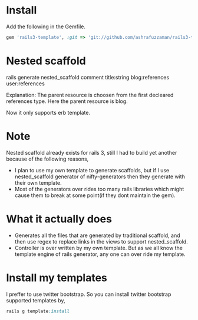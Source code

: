 Install
===========================
Add the following in the Gemfile.
```ruby
gem 'rails3-template', :git => 'git://github.com/ashrafuzzaman/rails3-template.git'
```

Nested scaffold
===========================
rails generate nested_scaffold comment title:string blog:references user:references

Explanation:
The parent resource is choosen from the first decleared references type. Here the parent resource is blog.

Now it only supports erb template.

Note
===========================
Nested scaffold already exists for rails 3, still I had to build yet another because of the following reasons,
* I plan to use my own template to generate scaffolds, but if I use nested_scaffold generator of nifty-generators then they generate with their own template.
* Most of the generators over rides too many rails libraries which might cause them to break at some point(if they dont maintain the gem).

What it actually does
===========================
* Generates all the files that are generated by traditional scaffold, and then use regex to replace links in the views to support nested_scaffold.
* Controller is over written by my own template. But as we all know the template engine of rails generator, any one can over ride my template.

Install my templates
===========================
I preffer to use twitter bootstrap. So you can install twitter bootstrap supported templates by,
```ruby
rails g template:install
```